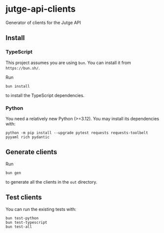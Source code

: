 # jutge-api-clients

Generator of clients for the Jutge API

## Install

### TypeScript

This project assumes you are using `bun`. You can install it from `https://bun.sh/`.

Run

```shell
bun install
```

to install the TypeScript dependencies.

### Python

You need a relatively new Python (>=3.12). You may install its dependencies with:

```shell
python -m pip install --upgrade pytest requests requests-toolbelt pyyaml rich pydantic
```

## Generate clients

Run

```shell
bun gen
```

to generate all the clients in the `out` directory.

## Test clients

You can run the existing tests with:

```shell
bun test-python
bun test-typescript
bun test-all
```
